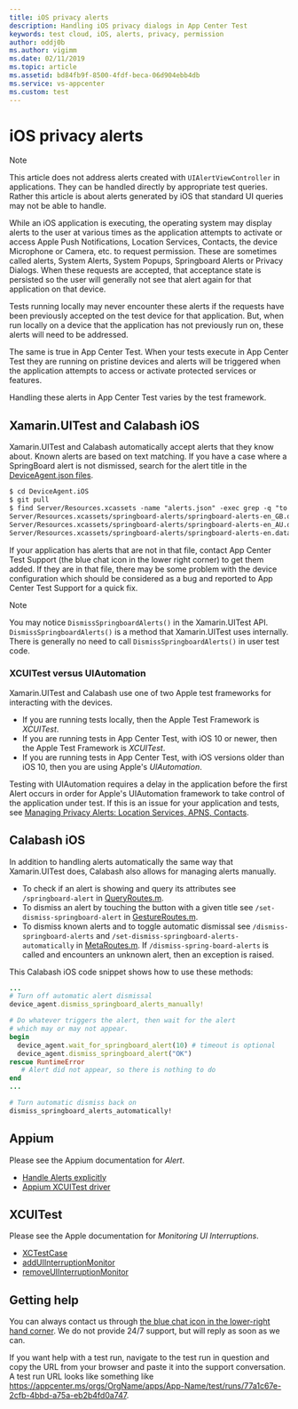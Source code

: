 ```yaml
---
title: iOS privacy alerts
description: Handling iOS privacy dialogs in App Center Test
keywords: test cloud, iOS, alerts, privacy, permission
author: oddj0b
ms.author: vigimm
ms.date: 02/11/2019
ms.topic: article
ms.assetid: bd84fb9f-8500-4fdf-beca-06d904ebb4db
ms.service: vs-appcenter
ms.custom: test
---
```


# iOS privacy alerts

> [!NOTE]
>This article does not address alerts created with `UIAlertViewController` in applications. They can be handled directly by appropriate test queries. Rather this article is about alerts generated by iOS that standard UI queries may not be able to handle.

While an iOS application is executing, the operating system may display alerts to the user at various times as the application attempts to activate or access Apple Push Notifications, Location Services, Contacts, the device Microphone or Camera, etc. to request permission. These are sometimes called alerts, System Alerts, System Popups, Springboard Alerts or Privacy Dialogs. When these requests are accepted, that acceptance state is persisted so the user will generally not see that alert again for that application on that device.

Tests running locally may never encounter these alerts if the requests have been previously accepted on the test device for that application. But, when run locally on a device that the application has not previously run on, these alerts will need to be addressed.

The same is true in App Center Test. When your tests execute in App Center Test they are running on pristine devices and alerts will be triggered when the application attempts to access or activate protected services or features.

Handling these alerts in App Center Test varies by the test framework.

## Xamarin.UITest and Calabash iOS

Xamarin.UITest and Calabash automatically accept alerts that they know about. Known alerts are based on text matching. If you have a case where a SpringBoard alert is not dismissed, search for the alert title in the [DeviceAgent.json files](https://github.com/calabash/DeviceAgent.iOS/tree/develop/Server/Resources.xcassets/springboard-alerts). 

```xml
$ cd DeviceAgent.iOS
$ git pull
$ find Server/Resources.xcassets -name "alerts.json" -exec grep -q "to access your location" {} \; -print
Server/Resources.xcassets/springboard-alerts/springboard-alerts-en_GB.dataset/alerts.json
Server/Resources.xcassets/springboard-alerts/springboard-alerts-en_AU.dataset/alerts.json
Server/Resources.xcassets/springboard-alerts/springboard-alerts-en.dataset/alerts.json
```

If your application has alerts that are not in that file, contact App Center Test Support (the blue chat icon in the lower right corner) to get them added. If they are in that file, there may be some problem with the device configuration which should be considered as a bug and reported to App Center Test Support for a quick fix.  

> [!NOTE]
>You may notice `DismissSpringboardAlerts()` in the Xamarin.UITest API. `DismissSpringboardAlerts()` is a method that Xamarin.UITest uses internally. There is generally no need to call `DismissSpringboardAlerts()` in user test code.

### XCUITest versus UIAutomation

Xamarin.UITest and Calabash use one of two Apple test frameworks for interacting with the devices. 

* If you are running tests locally, then the Apple Test Framework is *XCUITest*.
* If you are running tests in App Center Test, with iOS 10 or newer, then the Apple Test Framework is *XCUITest*.
* If you are running tests in App Center Test, with iOS versions older than iOS 10, then you are using Apple's *UIAutomation*.

Testing with UIAutomation requires a delay in the application before the first Alert occurs in order for Apple's UIAutomation framework to take control of the application under test. If this is an issue for your application and tests, see [Managing Privacy Alerts: Location Services, APNS, Contacts](https://github.com/calabash/calabash-ios/wiki/Managing-Privacy-Alerts:--Location-Services,-APNS,-Contacts).

## Calabash iOS

In addition to handling alerts automatically the same way that Xamarin.UITest does, Calabash also allows for managing alerts manually.

* To check if an alert is showing and query its attributes see `/springboard-alert` in [QueryRoutes.m](https://github.com/calabash/DeviceAgent.iOS/blob/develop/Server/Routes/QueryRoutes.m).
* To dismiss an alert by touching the button with a given title see `/set-dismiss-springboard-alert` in [GestureRoutes.m](https://github.com/calabash/DeviceAgent.iOS/blob/develop/Server/Routes/GestureRoutes.m).
* To dismiss known alerts and to toggle automatic dismissal see `/dismiss-springboard-alerts` and `/set-dismiss-springboard-alerts-automatically` in [MetaRoutes.m](https://github.com/calabash/DeviceAgent.iOS/blob/develop/Server/Routes/MetaRoutes.m). If `/dismiss-spring-board-alerts` is called and encounters an unknown alert, then an exception is raised.

This Calabash iOS code snippet shows how to use these methods:

```ruby
...
# Turn off automatic alert dismissal
device_agent.dismiss_springboard_alerts_manually!

# Do whatever triggers the alert, then wait for the alert
# which may or may not appear.
begin
  device_agent.wait_for_springboard_alert(10) # timeout is optional
  device_agent.dismiss_springboard_alert("OK")
rescue RuntimeError
   # Alert did not appear, so there is nothing to do
end
...

# Turn automatic dismiss back on
dismiss_springboard_alerts_automatically!
```

## Appium

Please see the Appium documentation for *Alert*.

* [Handle Alerts explicitly](https://github.com/appium/appium/issues/6864#issuecomment-258193484)
* [Appium XCUITest driver](https://github.com/appium/appium-xcuitest-driver)

## XCUITest

Please see the Apple documentation for *Monitoring UI Interruptions*.

* [XCTestCase](https://developer.apple.com/documentation/xctest/xctestcase)
* [addUIInterruptionMonitor](https://developer.apple.com/documentation/xctest/xctestcase/1496273-adduiinterruptionmonitor)
* [removeUIInterruptionMonitor](https://developer.apple.com/documentation/xctest/xctestcase/1496263-removeuiinterruptionmonitor)

## Getting help

You can always contact us through [the blue chat icon in the lower-right hand corner](https://intercom.help/appcenter/getting-started/getting-help-with-app-center). We do not provide 24/7 support, but will reply as soon as we can.

If you want help with a test run, navigate to the test run in question and copy the URL from your browser and paste it into the support conversation. A test run URL looks like something like https://appcenter.ms/orgs/OrgName/apps/App-Name/test/runs/77a1c67e-2cfb-4bbd-a75a-eb2b4fd0a747.

